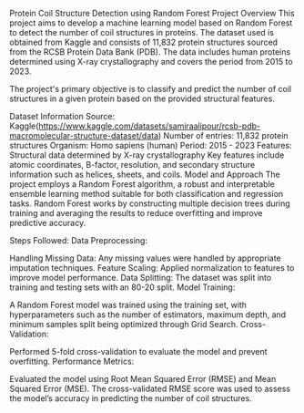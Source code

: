 Protein Coil Structure Detection using Random Forest
Project Overview
This project aims to develop a machine learning model based on Random Forest to detect the number of coil structures in proteins. The dataset used is obtained from Kaggle and consists of 11,832 protein structures sourced from the RCSB Protein Data Bank (PDB). The data includes human proteins determined using X-ray crystallography and covers the period from 2015 to 2023.

The project's primary objective is to classify and predict the number of coil structures in a given protein based on the provided structural features.

Dataset Information
Source: Kaggle(https://www.kaggle.com/datasets/samiraalipour/rcsb-pdb-macromolecular-structure-dataset/data)
Number of entries: 11,832 protein structures
Organism: Homo sapiens (human)
Period: 2015 - 2023
Features:
Structural data determined by X-ray crystallography
Key features include atomic coordinates, B-factor, resolution, and secondary structure information such as helices, sheets, and coils.
Model and Approach
The project employs a Random Forest algorithm, a robust and interpretable ensemble learning method suitable for both classification and regression tasks. Random Forest works by constructing multiple decision trees during training and averaging the results to reduce overfitting and improve predictive accuracy.

Steps Followed:
Data Preprocessing:

Handling Missing Data: Any missing values were handled by appropriate imputation techniques.
Feature Scaling: Applied normalization to features to improve model performance.
Data Splitting: The dataset was split into training and testing sets with an 80-20 split.
Model Training:

A Random Forest model was trained using the training set, with hyperparameters such as the number of estimators, maximum depth, and minimum samples split being optimized through Grid Search.
Cross-Validation:

Performed 5-fold cross-validation to evaluate the model and prevent overfitting.
Performance Metrics:

Evaluated the model using Root Mean Squared Error (RMSE) and Mean Squared Error (MSE).
The cross-validated RMSE score was used to assess the model’s accuracy in predicting the number of coil structures.
